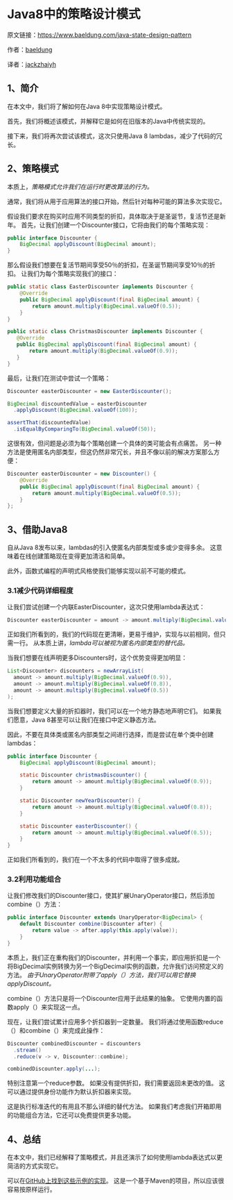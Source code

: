# Java8中的策略设计模式

原文链接：https://www.baeldung.com/java-state-design-pattern

作者：[baeldung](https://www.baeldung.com/author/baeldung/)

译者：[jackzhaiyh](https://github.com/jackzhaiyh)

## 1、简介
在本文中，我们将了解如何在Java 8中实现策略设计模式。

首先，我们将概述该模式，并解释它是如何在旧版本的Java中传统实现的。

接下来，我们将再次尝试该模式，这次只使用Java 8 lambdas，减少了代码的冗长。


## 2、策略模式
本质上，_策略模式允许我们在运行时更改算法的行为。_

通常，我们将从用于应用算法的接口开始，然后针对每种可能的算法多次实现它。

假设我们要求在购买时应用不同类型的折扣，具体取决于是圣诞节，复活节还是新年。 首先，让我们创建一个Discounter接口，它将由我们的每个策略实现：
```java
public interface Discounter {
    BigDecimal applyDiscount(BigDecimal amount);
}
```
那么假设我们想要在复活节期间享受50％的折扣，在圣诞节期间享受10％的折扣。 让我们为每个策略实现我们的接口：

```java
public static class EasterDiscounter implements Discounter {
    @Override
    public BigDecimal applyDiscount(final BigDecimal amount) {
        return amount.multiply(BigDecimal.valueOf(0.5));
    }
}

public static class ChristmasDiscounter implements Discounter {
   @Override
   public BigDecimal applyDiscount(final BigDecimal amount) {
       return amount.multiply(BigDecimal.valueOf(0.9));
   }
}
```
最后，让我们在测试中尝试一个策略：
```java
Discounter easterDiscounter = new EasterDiscounter();

BigDecimal discountedValue = easterDiscounter
  .applyDiscount(BigDecimal.valueOf(100));

assertThat(discountedValue)
  .isEqualByComparingTo(BigDecimal.valueOf(50));
```
这很有效，但问题是必须为每个策略创建一个具体的类可能会有点痛苦。 另一种方法是使用匿名内部类型，但这仍然非常冗长，并且不像以前的解决方案那么方便：
```java
Discounter easterDiscounter = new Discounter() {
    @Override
    public BigDecimal applyDiscount(final BigDecimal amount) {
        return amount.multiply(BigDecimal.valueOf(0.5));
    }
};
```

## 3、借助Java8
自从Java 8发布以来，lambdas的引入使匿名内部类型或多或少变得多余。 这意味着在线创建策略现在变得更加清洁和简单。

此外，函数式编程的声明式风格使我们能够实现以前不可能的模式。

### 3.1减少代码详细程度
让我们尝试创建一个内联EasterDiscounter，这次只使用lambda表达式：
```java
Discounter easterDiscounter = amount -> amount.multiply(BigDecimal.valueOf(0.5));
```
正如我们所看到的，我们的代码现在更清晰，更易于维护，实现与以前相同，但只需一行。 从本质上讲，_lambda可以被视为匿名内部类型的替代品。_

当我们想要在线声明更多Discounters时，这个优势变得更加明显：

```java
List<Discounter> discounters = newArrayList(
  amount -> amount.multiply(BigDecimal.valueOf(0.9)),
  amount -> amount.multiply(BigDecimal.valueOf(0.8)),
  amount -> amount.multiply(BigDecimal.valueOf(0.5))
);
```

当我们想要定义大量的折扣器时，我们可以在一个地方静态地声明它们。 如果我们愿意，Java 8甚至可以让我们在接口中定义静态方法。

因此，不要在具体类或匿名内部类型之间进行选择，而是尝试在单个类中创建lambdas：

```java
public interface Discounter {
    BigDecimal applyDiscount(BigDecimal amount);

    static Discounter christmasDiscounter() {
        return amount -> amount.multiply(BigDecimal.valueOf(0.9));
    }

    static Discounter newYearDiscounter() {
        return amount -> amount.multiply(BigDecimal.valueOf(0.8));
    }

    static Discounter easterDiscounter() {
        return amount -> amount.multiply(BigDecimal.valueOf(0.5));
    }
}
```
正如我们所看到的，我们在一个不太多的代码中取得了很多成就。

### 3.2利用功能组合
让我们修改我们的Discounter接口，使其扩展UnaryOperator接口，然后添加combine（）方法：
```java
public interface Discounter extends UnaryOperator<BigDecimal> {
    default Discounter combine(Discounter after) {
        return value -> after.apply(this.apply(value));
    }
}
```
本质上，我们正在重构我们的Discounter，并利用一个事实，即应用折扣是一个将BigDecimal实例转换为另一个BigDecimal实例的函数，允许我们访问预定义的方法。 _由于UnaryOperator附带了apply（）方法，我们可以用它替换applyDiscount。_

combine（）方法只是将一个Discounter应用于此结果的抽象。 它使用内置的函数apply（）来实现这一点。

现在，让我们尝试累计应用多个折扣器到一定数量。 我们将通过使用函数reduce（）和combine（）来完成此操作：

```java
Discounter combinedDiscounter = discounters
  .stream()
  .reduce(v -> v, Discounter::combine);

combinedDiscounter.apply(...);
```
特别注意第一个reduce参数。 如果没有提供折扣，我们需要返回未更改的值。 这可以通过提供身份功能作为默认折扣器来实现。

这是执行标准迭代的有用且不那么详细的替代方法。 如果我们考虑我们开箱即用的功能组合方法，它还可以免费提供更多功能。

## 4、总结
在本文中，我们已经解释了策略模式，并且还演示了如何使用lambda表达式以更简洁的方式实现它。

可以在[GitHub上找到这些示例的实现](https://github.com/eugenp/tutorials/tree/master/core-java-8)。 这是一个基于Maven的项目，所以应该很容易按原样运行。
